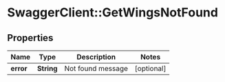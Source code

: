 # SwaggerClient::GetWingsNotFound

## Properties
Name | Type | Description | Notes
------------ | ------------- | ------------- | -------------
**error** | **String** | Not found message | [optional] 


